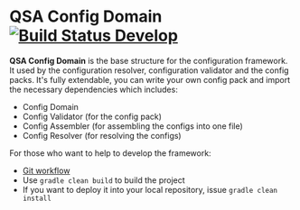 # QSA Config Domain [![Build Status Develop](https://travis-ci.com/Queueing-Systems-Assistance/qsa-config-domain.svg?branch=master)](https://travis-ci.com/Queueing-Systems-Assistance/qsa-config-domain)

**QSA Config Domain** is the base structure for the configuration framework. It used by the configuration resolver, configuration validator and the config packs. It's fully extendable, you can write your own config pack and import the necessary dependencies which includes:
- Config Domain
- Config Validator (for the config pack)
- Config Assembler (for assembling the configs into one file)
- Config Resolver (for resolving the configs)

For those who want to help to develop the framework:
- [Git workflow](https://github.com/Queueing-Systems-Assistance/qsa-application/docs/git-workflow.md)
- Use `gradle clean build` to build the project
- If you want to deploy it into your local repository, issue `gradle clean install`
